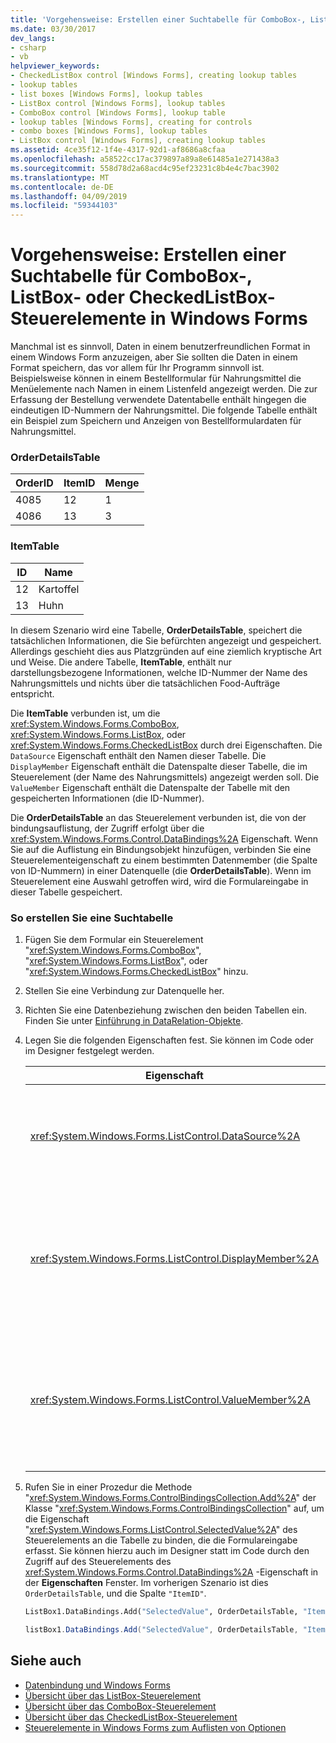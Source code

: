 ```yaml
---
title: 'Vorgehensweise: Erstellen einer Suchtabelle für ComboBox-, ListBox- oder CheckedListBox-Steuerelemente in Windows Forms'
ms.date: 03/30/2017
dev_langs:
- csharp
- vb
helpviewer_keywords:
- CheckedListBox control [Windows Forms], creating lookup tables
- lookup tables
- list boxes [Windows Forms], lookup tables
- ListBox control [Windows Forms], lookup tables
- ComboBox control [Windows Forms], lookup table
- lookup tables [Windows Forms], creating for controls
- combo boxes [Windows Forms], lookup tables
- ListBox control [Windows Forms], creating lookup tables
ms.assetid: 4ce35f12-1f4e-4317-92d1-af8686a8cfaa
ms.openlocfilehash: a58522cc17ac379897a89a8e61485a1e271438a3
ms.sourcegitcommit: 558d78d2a68acd4c95ef23231c8b4e4c7bac3902
ms.translationtype: MT
ms.contentlocale: de-DE
ms.lasthandoff: 04/09/2019
ms.locfileid: "59344103"
---
```

# <a name="how-to-create-a-lookup-table-for-a-windows-forms-combobox-listbox-or-checkedlistbox-control"></a>Vorgehensweise: Erstellen einer Suchtabelle für ComboBox-, ListBox- oder CheckedListBox-Steuerelemente in Windows Forms
Manchmal ist es sinnvoll, Daten in einem benutzerfreundlichen Format in einem Windows Form anzuzeigen, aber Sie sollten die Daten in einem Format speichern, das vor allem für Ihr Programm sinnvoll ist. Beispielsweise können in einem Bestellformular für Nahrungsmittel die Menüelemente nach Namen in einem Listenfeld angezeigt werden. Die zur Erfassung der Bestellung verwendete Datentabelle enthält hingegen die eindeutigen ID-Nummern der Nahrungsmittel. Die folgende Tabelle enthält ein Beispiel zum Speichern und Anzeigen von Bestellformulardaten für Nahrungsmittel.  
  
### <a name="orderdetailstable"></a>OrderDetailsTable  
  
|OrderID|ItemID|Menge|  
|-------------|------------|--------------|  
|4085|12|1|  
|4086|13|3|  
  
### <a name="itemtable"></a>ItemTable  
  
|ID|Name|  
|--------|----------|  
|12|Kartoffel|  
|13|Huhn|  
  
 In diesem Szenario wird eine Tabelle, **OrderDetailsTable**, speichert die tatsächlichen Informationen, die Sie befürchten angezeigt und gespeichert. Allerdings geschieht dies aus Platzgründen auf eine ziemlich kryptische Art und Weise. Die andere Tabelle, **ItemTable**, enthält nur darstellungsbezogene Informationen, welche ID-Nummer der Name des Nahrungsmittels und nichts über die tatsächlichen Food-Aufträge entspricht.  
  
 Die **ItemTable** verbunden ist, um die <xref:System.Windows.Forms.ComboBox>, <xref:System.Windows.Forms.ListBox>, oder <xref:System.Windows.Forms.CheckedListBox> durch drei Eigenschaften. Die `DataSource` Eigenschaft enthält den Namen dieser Tabelle. Die `DisplayMember` Eigenschaft enthält die Datenspalte dieser Tabelle, die im Steuerelement (der Name des Nahrungsmittels) angezeigt werden soll. Die `ValueMember` Eigenschaft enthält die Datenspalte der Tabelle mit den gespeicherten Informationen (die ID-Nummer).  
  
 Die **OrderDetailsTable** an das Steuerelement verbunden ist, die von der bindungsauflistung, der Zugriff erfolgt über die <xref:System.Windows.Forms.Control.DataBindings%2A> Eigenschaft. Wenn Sie auf die Auflistung ein Bindungsobjekt hinzufügen, verbinden Sie eine Steuerelementeigenschaft zu einem bestimmten Datenmember (die Spalte von ID-Nummern) in einer Datenquelle (die **OrderDetailsTable**). Wenn im Steuerelement eine Auswahl getroffen wird, wird die Formulareingabe in dieser Tabelle gespeichert.  
  
### <a name="to-create-a-lookup-table"></a>So erstellen Sie eine Suchtabelle  
  
1. Fügen Sie dem Formular ein Steuerelement "<xref:System.Windows.Forms.ComboBox>", "<xref:System.Windows.Forms.ListBox>", oder "<xref:System.Windows.Forms.CheckedListBox>" hinzu.  
  
2. Stellen Sie eine Verbindung zur Datenquelle her.  
  
3. Richten Sie eine Datenbeziehung zwischen den beiden Tabellen ein. Finden Sie unter [Einführung in DataRelation-Objekte](https://docs.microsoft.com/previous-versions/visualstudio/visual-studio-2013/0k21zcyx(v=vs.120)).  
  
4. Legen Sie die folgenden Eigenschaften fest. Sie können im Code oder im Designer festgelegt werden.  
  
    |Eigenschaft|Einstellung|  
    |--------------|-------------|  
    |<xref:System.Windows.Forms.ListControl.DataSource%2A>|Die Tabelle, die Informationen darüber enthält, welche ID-Nummer welchem Element entspricht. Im vorherigen Szenario ist dies `ItemTable`.|  
    |<xref:System.Windows.Forms.ListControl.DisplayMember%2A>|Die Spalte der Datenquellentabelle, die im Steuerelement angezeigt werden soll. Im vorherigen Szenario ist dies `"Name"` (um im Code festzulegen, verwenden Sie Anführungszeichen).|  
    |<xref:System.Windows.Forms.ListControl.ValueMember%2A>|Die Spalte der Datenquellentabelle, die die gespeicherten Informationen enthält. Im vorherigen Szenario ist dies `"ID"` (um im Code festzulegen, verwenden Sie Anführungszeichen).|  
  
5. Rufen Sie in einer Prozedur die Methode "<xref:System.Windows.Forms.ControlBindingsCollection.Add%2A>" der Klasse "<xref:System.Windows.Forms.ControlBindingsCollection>" auf, um die Eigenschaft "<xref:System.Windows.Forms.ListControl.SelectedValue%2A>" des Steuerelements an die Tabelle zu binden, die die Formulareingabe erfasst. Sie können hierzu auch im Designer statt im Code durch den Zugriff auf des Steuerelements des <xref:System.Windows.Forms.Control.DataBindings%2A> -Eigenschaft in der **Eigenschaften** Fenster. Im vorherigen Szenario ist dies `OrderDetailsTable`, und die Spalte `"ItemID"`.  
  
    ```vb  
    ListBox1.DataBindings.Add("SelectedValue", OrderDetailsTable, "ItemID")  
    ```  
  
    ```csharp  
    listBox1.DataBindings.Add("SelectedValue", OrderDetailsTable, "ItemID");  
    ```  
  
## <a name="see-also"></a>Siehe auch

- [Datenbindung und Windows Forms](../data-binding-and-windows-forms.md)
- [Übersicht über das ListBox-Steuerelement](listbox-control-overview-windows-forms.md)
- [Übersicht über das ComboBox-Steuerelement](combobox-control-overview-windows-forms.md)
- [Übersicht über das CheckedListBox-Steuerelement](checkedlistbox-control-overview-windows-forms.md)
- [Steuerelemente in Windows Forms zum Auflisten von Optionen](windows-forms-controls-used-to-list-options.md)
